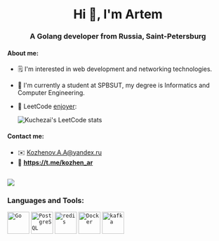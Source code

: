 <h1 align="center">Hi 👋, I'm Artem</h1>
<h3 align="center">A Golang developer from Russia, Saint-Petersburg</h3>

#### About me:
- 🗒️ I'm interested in web development and networking technologies.
- 🏫 I'm </a> currently a student at SPBSUT, my degree is Informatics and Computer Engineering.
- 🌚 LeetCode <a href="https://www.leetcode.com/kuchezai">enjoyer</a>:

  ![Kuchezai's LeetCode stats](https://leetcard.jacoblin.cool/Kuchezai)
#### Contact me:
- ✉️ Kozhenov.A.A@yandex.ru
- 📲 **https://t.me/kozhen_ar**





<h2 align="center"></h1>

![](https://github-profile-summary-cards.vercel.app/api/cards/profile-details?username=Kuchezai&theme=solarized_dark)

<h3 align="left">Languages and Tools:</h3>
<div align="left">
	<code><img width="50" src="https://user-images.githubusercontent.com/25181517/192149581-88194d20-1a37-4be8-8801-5dc0017ffbbe.png" alt="Go" title="Go"/></code>
	<code><img width="50" src="https://user-images.githubusercontent.com/25181517/117208740-bfb78400-adf5-11eb-97bb-09072b6bedfc.png" alt="PostgreSQL" title="PostgreSQL"/></code>
	<code><img width="50" src="https://user-images.githubusercontent.com/25181517/182884894-d3fa6ee0-f2b4-4960-9961-64740f533f2a.png" alt="redis" title="redis"/></code>
	<code><img width="50" src="https://user-images.githubusercontent.com/25181517/117207330-263ba280-adf4-11eb-9b97-0ac5b40bc3be.png" alt="Docker" title="Docker"/></code>
	<code><img width="50" src="https://user-images.githubusercontent.com/25181517/192107004-2d2fff80-d207-4916-8a3e-130fee5ee495.png" alt="kafka" title="kafka"/></code>
</div>
